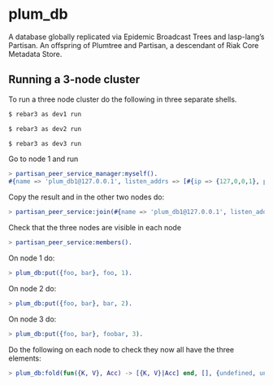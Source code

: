 # plum_db

A database globally replicated via Epidemic Broadcast Trees and lasp-lang’s Partisan. An offspring of Plumtree and Partisan, a descendant of Riak Core Metadata Store.

## Running a 3-node cluster

To run a three node cluster do the following in three separate shells.

```bash
$ rebar3 as dev1 run
```

```bash
$ rebar3 as dev2 run
```

```bash
$ rebar3 as dev3 run
```

Go to node 1 and run

```erlang
> partisan_peer_service_manager:myself().
#{name => 'plum_db1@127.0.0.1', listen_addrs => [#{ip => {127,0,0,1}, port => 51107}]}
```

Copy the result and in the other two nodes do:

```erlang
> partisan_peer_service:join(#{name => 'plum_db1@127.0.0.1', listen_addrs => [#{ip => {127,0,0,1}, port => 51107}]}).
```

Check that the three nodes are visible in each node

```erlang
> partisan_peer_service:members().
```

On node 1 do:

```erlang
> plum_db:put({foo, bar}, foo, 1).
```

On node 2 do:

```erlang
> plum_db:put({foo, bar}, bar, 2).
```

On node 3 do:

```erlang
> plum_db:put({foo, bar}, foobar, 3).
```

Do the following on each node to check they now all have the three elements:

``` erlang
> plum_db:fold(fun({K, V}, Acc) -> [{K, V}|Acc] end, [], {undefined, undefined}).
```

